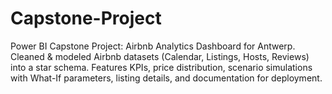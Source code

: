 # Capstone-Project
Power BI Capstone Project: Airbnb Analytics Dashboard for Antwerp. Cleaned &amp; modeled Airbnb datasets (Calendar, Listings, Hosts, Reviews) into a star schema. Features KPIs, price distribution, scenario simulations with What-If parameters, listing details, and documentation for deployment.
